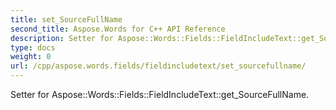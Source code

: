 ```yaml
---
title: set_SourceFullName
second_title: Aspose.Words for C++ API Reference
description: Setter for Aspose::Words::Fields::FieldIncludeText::get_SourceFullName. 
type: docs
weight: 0
url: /cpp/aspose.words.fields/fieldincludetext/set_sourcefullname/
---
```


Setter for Aspose::Words::Fields::FieldIncludeText::get_SourceFullName. 

